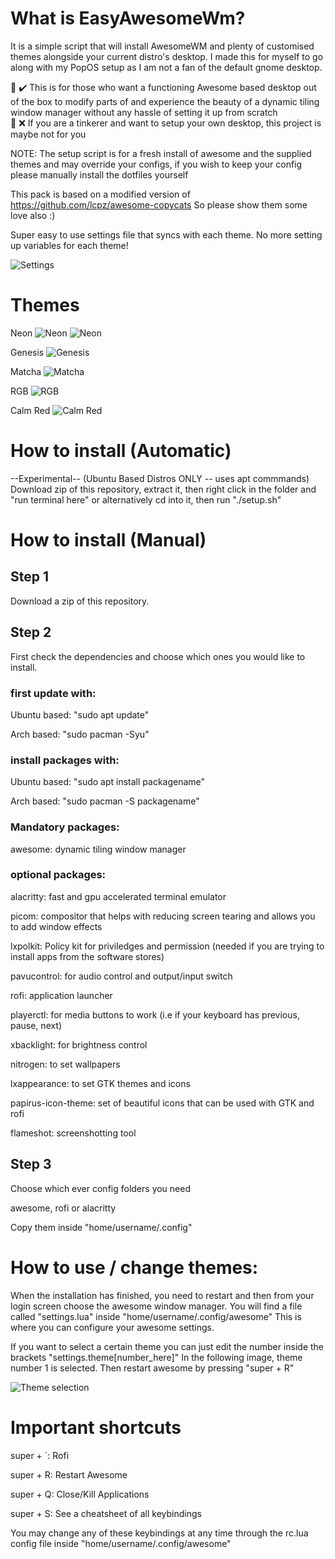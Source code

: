 # What is EasyAwesomeWm? 

It is a simple script that will install AwesomeWM and plenty of customised themes alongside your current distro's desktop. I made this for myself to go along with my PopOS setup as I am not a fan of the default gnome desktop.  

📝 ✔️ This is for those who want a functioning Awesome based desktop out of the box to modify parts of and experience the beauty of a dynamic tiling window manager without any hassle of setting it up from scratch\
📝 ❌ If you are a tinkerer and want to setup your own desktop, this project is maybe not for you

NOTE: The setup script is for a fresh install of awesome and the supplied themes and may override your configs, if you wish to keep your config please manually install the dotfiles yourself

This pack is based on a modified version of https://github.com/lcpz/awesome-copycats 
So please show them some love also :)

Super easy to use settings file that syncs with each theme. No more setting up variables for each theme!

![Settings](https://i.imgur.com/fi4JQkU.png)

# Themes

Neon
![Neon](https://i.imgur.com/6PHbEWn.jpg)
![Neon](https://i.imgur.com/6OY6uln.png)

Genesis
![Genesis](https://i.imgur.com/FUH610d.png)

Matcha
![Matcha](https://i.imgur.com/cVMX0Sj.png)

RGB
![RGB](https://i.imgur.com/Q9gNjFt.png)

Calm Red
![Calm Red](https://i.imgur.com/YxiBQrq.png)

# How to install (Automatic)

--Experimental--
(Ubuntu Based Distros ONLY -- uses apt commmands) Download zip of this repository, extract it, then right click in the folder and "run terminal here" or alternatively cd into it, then run "./setup.sh"

# How to install (Manual)

## Step 1

Download a zip of this repository.

## Step 2

First check the dependencies and choose which ones you would like to install.

### first update with:

Ubuntu based: "sudo apt update"

Arch based: "sudo pacman -Syu" 

### install packages with:

Ubuntu based: "sudo apt install packagename"

Arch based: "sudo pacman -S packagename" 

### Mandatory packages:

awesome: dynamic tiling window manager

### optional packages:

alacritty: fast and gpu accelerated terminal emulator

picom: compositor that helps with reducing screen tearing and allows you to add window effects

lxpolkit: Policy kit for priviledges and permission (needed if you are trying to install apps from the software stores)

pavucontrol: for audio control and output/input switch

rofi: application launcher

playerctl: for media buttons to work (i.e if your keyboard has previous, pause, next)

xbacklight: for brightness control

nitrogen: to set wallpapers

lxappearance: to set GTK themes and icons

papirus-icon-theme: set of beautiful icons that can be used with GTK and rofi

flameshot: screenshotting tool

## Step 3

Choose which ever config folders you need

awesome, rofi or alacritty 

Copy them inside "home/username/.config"

# How to use / change themes:
When the installation has finished, you need to restart and then from your login screen choose the awesome window manager. You will find a file called "settings.lua" inside "home/username/.config/awesome"
This is where you can configure your awesome settings.

If you want to select a certain theme you can just edit the number inside the brackets "settings.theme[number_here]"
In the following image, theme number 1 is selected. Then restart awesome by pressing "super + R" 

![Theme selection](https://i.imgur.com/EI4Sf5l.png?1)

# Important shortcuts
super + `:  Rofi

super + R:  Restart Awesome

super + Q:  Close/Kill Applications

super + S:  See a cheatsheet of all keybindings

You may change any of these keybindings at any time through the rc.lua config file inside "home/username/.config/awesome"